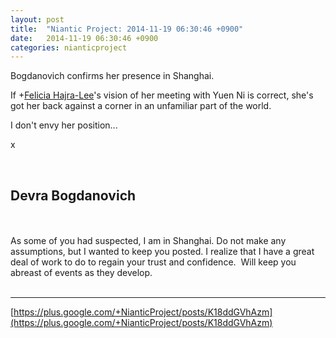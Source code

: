 ```yaml
---
layout: post
title:  "Niantic Project: 2014-11-19 06:30:46 +0900"
date:   2014-11-19 06:30:46 +0900
categories: nianticproject
---
```

Bogdanovich confirms her presence in Shanghai.

If +[Felicia Hajra-Lee](https://plus.google.com/118344555717370644832 "")'s vision of her meeting with Yuen Ni is correct, she's got her back against a corner in an unfamiliar part of the world.

I don't envy her position...

x<div class="shared"><br /><h2>Devra Bogdanovich</h2><br /><br />As some of you had suspected, I am in Shanghai. Do not make any assumptions, but I wanted to keep you posted. I realize that I have a great deal of work to do to regain your trust and confidence.  Will keep you abreast of events as they develop. <br /><br /></div>
- - -
[https://plus.google.com/+NianticProject/posts/K18ddGVhAzm](https://plus.google.com/+NianticProject/posts/K18ddGVhAzm)
